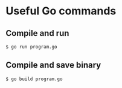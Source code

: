 # Useful Go commands

## Compile and run
`$ go run program.go`

## Compile and save binary
`$ go build program.go`